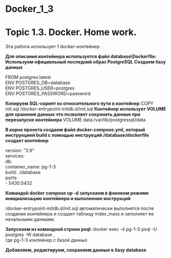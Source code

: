# Docker_1_3
# Topic 1.3. Docker. Home work. 

Эта работа использует 1 docker-контейнер.

**Для описания контейнера используется файл database\Dockerfile:
Используем официальный последний образ PostgreSQL
Создаем базу данных**

FROM postgres:latest  
ENV POSTGRES_DB=database  
ENV POSTGRES_USER=postgres  
ENV POSTGRES_PASSWORD=password  

**Копируем SQL-скрипт из относительного пути в контейнер**
COPY init.sql /docker-entrypoint-initdb.d/init.sql
**Контейнер использует VOLUME для хранения данных
что позволяет сохранить данные при перезапуске контейнера**
VOLUME data:/var/lib/postgressql/data


**В корне проекта создаем файл docker-compose.yml, 
который инструкцией build с помощью инструкций /database/dockerfile создает контейнер**

version: "3.9"  
services:  
  db:  
    container_name: pg-1-3  
    build: ./database  
    ports:  
      - 5430:5432  

**Командой docker compose up -d запускаем в фоновом режиме инициализацию 
контейнера и выполнение  инструкций**

/docker-entrypoint-initdb.d/init.sql автоматически выполнятся после создания контейнера
и создает таблицу index_mass и заполняет ее начальными данными.

**Запускаем из командной строки psql:**
docker exec -it pg-1-3 psql -U postgres -W database ,  
где pg-1-3 контейнер с базой данных

**Добавляем, редактируем, сохраняем данные в базу database**


